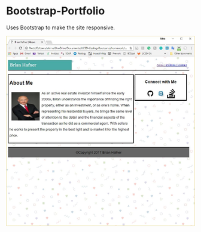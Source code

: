 # Bootstrap-Portfolio

Uses Bootstrap to make the site responsive.

<img src="assets/images/screenshot.JPG">

